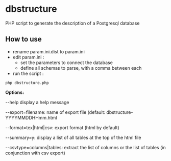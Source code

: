 # dbstructure
PHP script to generate the description of a Postgresql database

## How to use

* rename param.ini.dist to param.ini
* edit param.ini :
    * set the parameters to connect the database
    * define all schemas to parse, with a comma between each
* run the script :

```php dbstructure.php```

__Options:__

--help  display a help message

--export=filename: name of export file (default: dbstructure-YYYYMMDDHHmm.html

--format=tex|html|csv: export format (html by default)

--summary=y: display a list of all tables at the top of the html file

--csvtype=columns|tables: extract the list of columns or the list of tables (in conjunction with csv export)
